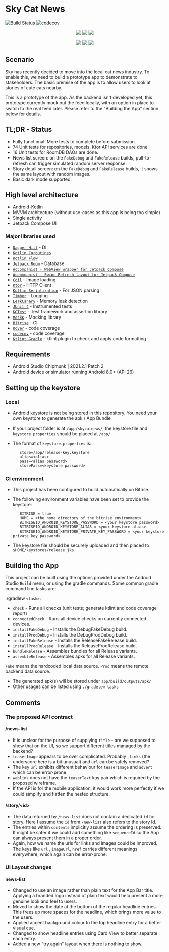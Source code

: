 # Sky Cat News

[![Build Status](https://app.bitrise.io/app/a0e8541b47b30002/status.svg?token=Q40Sl8puw7pk7BT7AbF_8w&branch=main)](https://app.bitrise.io/app/a0e8541b47b30002) [![codecov](https://codecov.io/gh/ryanwong-uk/sky-cat-news/branch/main/graph/badge.svg?token=UG926FRXVG)](https://codecov.io/gh/ryanwong-uk/sky-cat-news)

<p align="center">
  <img src="screenshot_20220907_1.jpg" />
  <img src="screenshot_20220907_2.jpg" />
  <img src="screenshot_20220907_3.jpg" />
</p>

<p align="center">
  <img src="screenshot_20220907_4.jpg" />
  <img src="screenshot_20220907_5.jpg" />
  <img src="screenshot_20220907_6.jpg" />
</p>

## Scenario

Sky has recently decided to move into the local cat news industry. To enable this, we need to build a prototype app to demonstrate to stakeholders. The basic premise of the app is to allow users to look at stories of cute cats nearby.

This is a prototype of the app. As the backend isn't developed yet, this prototype currently mock out the feed locally, with an option in place to switch to the real feed later. Please refer to the "Building the App" section below for details.

## TL;DR - Status

* Fully functional. More tests to complete before submission.
* 74 Unit tests for repositories, models, Ktor API services are done.
* 16 Unit tests for RoomDB DAOs are done.
* News list screen: on the `FakeDebug` and `FakeRelease` builds, pull-to-refresh can trigger simulated random server response.
* Story detail screen: on the `FakeDebug` and `FakeRelease` builds, it shows the same layout with random images.
* Basic dark mode supported.

## High level architecture

* Android-Kotlin
* MVVM architecture (without use-cases as this app is being too simple)
* Single activity
* Jetpack Compose UI

### Major libraries used

* [`Dagger Hilt`](https://dagger.dev/hilt/) - DI
* [`Kotlin Coroutines`](https://github.com/Kotlin/kotlinx.coroutines)
* [`Kotlin Flow`](https://kotlinlang.org/docs/flow.html)
* [`Jetpack Room`](https://developer.android.com/jetpack/androidx/releases/room) - Database
* [`Accompanist - WebView wrapper for Jetpack Compose`](https://github.com/google/accompanist/tree/main/web)
* [`Acoompanist - Swipe Refresh layout for Jetpack Compose`](https://github.com/google/accompanist/tree/main/swiperefresh)
* [`Coil`](https://coil-kt.github.io/coil/) - Image loading
* [`Ktor`](https://ktor.io/) - HTTP Client
* [`Kotlin Serialization`](https://kotlinlang.org/docs/serialization.html) - For JSON parsing
* [`Timber`](https://github.com/JakeWharton/timber) - Logging
* [`LeakCanary`](https://github.com/square/leakcanary) - Memory leak detection
* [`JUnit 4`](https://github.com/junit-team/junit4) - Instrumented tests
* [`KOTest`](https://kotest.io/) - Test framework and assertion library
* [`MockK`](https://mockk.io/) - Mocking library
* [`Bitrise`](https://app.bitrise.io/) - CI
* [`Kover`](https://github.com/Kotlin/kotlinx-kover) - code coverage
* [`codecov`](https://codecov.io/) - code coverage
* [`Ktlint Gradle`](https://github.com/jlleitschuh/ktlint-gradle) - ktlint plugin to check and apply code formatting

## Requirements

* Android Studio Chipmunk | 2021.2.1 Patch 2
* Android device or simulator running Android 8.0+ (API 26)

## Setting up the keystore

### Local

* Android keystore is not being stored in this repository. You need your own keystore to generate the apk / App Bundle

* If your project folder is at `/app/skycatnews/`, the keystore file and `keystore.properties`
  should be placed at `/app/`

* The format of `keystore.properties` is:
  ```
     store=/app/release-key.keystore
     alias=<alias>
     pass=<alias password>
     storePass=<keystore password>
  ```

### CI environment

* This project has been configured to build automatically on Bitrise.

* The following environment variables have been set to provide the keystore:
  ```
     BITRISE = true
     HOME = <the home directory of the bitrise environment>
     BITRISEIO_ANDROID_KEYSTORE_PASSWORD = <your keystore password>
     BITRISEIO_ANDROID_KEYSTORE_ALIAS = <your keystore alias>
     BITRISEIO_ANDROID_KEYSTORE_PRIVATE_KEY_PASSWORD = <your keystore private key password>
  ```

* The keystore file should be securely uploaded and then placed to `$HOME/keystores/release.jks`

## Building the App

This project can be built using the options provided under the Android Studio `Build` menu, or using the gradle commands. Some common gradle command line tasks are:

./gradlew `<task>`:

* `check` - Runs all checks (unit tests; generate ktlint and code coverage report)
* `connectedCheck` - Runs all device checks on currently connected devices.
* `installFakeDebug` - Installs the DebugFakeDebug build.
* `installProdDebug` - Installs the DebugProdDebug build.
* `installFakeRelease` - Installs the ReleaseFakeRelease build.
* `installProdRelease` - Installs the ReleaseProdRelease build.
* `bundleRelease` - Assembles bundles for all Release variants.
* `assembleRelease` - Assembles apks for all Release variants.

`Fake` means the hardcoded local data source.
`Prod` means the remote backend data source.

* The generated apk(s) will be stored under `app/build/outputs/apk/`
* Other usages can be listed using `./gradelew tasks`

## Comments

### The proposed API contract

#### /news-list

* It is unclear for the purpose of supplying `title` - are we supposed to show that on the UI, so we support different titles managed by the backend?
* `teaserImage` appears to be over complicated. Probably `_links` (the underscore here is a bit unusual) and `url` can be safely removed?
* The key `url` exhibits different behaviour for `teaserImage` and `advert` which can be error-prone.
* `weblink` does not have the `teaserText` kay pair which is required by the proposed wireframe.
* If the API is for the mobile application, it would work more perfectly if we could simplify and flatten the nested structure.

#### /story/&lt;id&gt;

* The data returned by `/news-list` does not contain a dedicated `id` for story. Here I assume the `id` from `/new-list` also refers to the story Id.
* The entries within `contents` implicitly assume the ordering is preserved. It might be safer if we could add something like `sequenceId` so the App can always present them in a proper order.
* Again, how we name the urls for links and images could be improved. The keys like `url`
  , `imageUrl`, `href` carries different meanings everywhere, which again can be error-prone.

### UI Layout changes

#### news-list

* Changed to use an image rather than plain text for the App Bar title. Applying a branded logo instead of plain text would help present a more genuine look and feel to users.
* Moved to show the date at the bottom of the regular headline entries. This frees up more spaces for the headline, which brings more value to the users.
* Applied accent background colour to the top headline entry for a better visual cue.
* Changed to show headline entries using Card View to better separate each entry.
* Added a new "try again" layout when there is nothing to show.